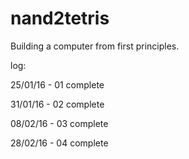 # nand2tetris
Building a computer from first principles.

log:

25/01/16 - 01 complete

31/01/16 - 02 complete

08/02/16 - 03 complete

28/02/16 - 04 complete
